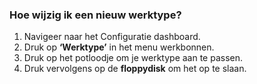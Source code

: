 ### Hoe wijzig ik een nieuw werktype?
1.	Navigeer naar het Configuratie dashboard.
2.	Druk op **‘Werktype’** in het menu werkbonnen. 
3.	Druk op het potloodje om je werktype aan te passen. 
4.	Druk vervolgens op de **floppydisk** om het op te slaan. 
